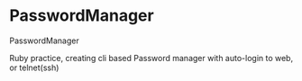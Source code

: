 PasswordManager
===============

PasswordManager


Ruby practice, creating cli based Password manager
with auto-login to web, or telnet(ssh)
